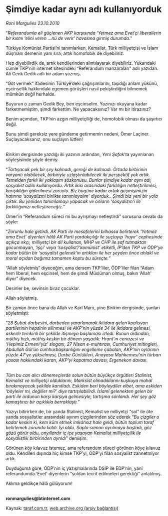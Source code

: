 # Şimdiye kadar aynı adı kullanıyorduk

*Roni Margulies 23.10.2010*

<div class="yazi"><p>“<i>Referandumla eli güçlenen AKP karşısında ‘Yetmez ama Evet’çi liberallerin bir kısmı ‘elini veren ...nü de verir’ havasına girmiş durumda.</i>”</p>
<p>Türkiye Komünist Partisi’ni tanımlarken, Kemalist, Türk milliyetçisi ve İslam düşmanı demenin yanı sıra, artık homofobik de diyebiliriz.</p>
<p>Hep diyebilirdik de, artık kendilerinden alıntılayarak diyebiliriz. Yukarıdaki cümle TKP’nin internet sitesindeki “Referandum manzaraları” adlı yazıdan. Ali Cenk Gedik adlı bir adam yazmış.</p>
<p>“Göt vermek” ifadesinin Türkiye’deki çağrışımlarını, taşıdığı anlam yükünü, eşcinsellik hakkındaki egemen görüşleri nasıl pekiştirdiğini bilmemek mümkün değil herhalde.</p>
<p>Buyurun o zaman Gedik Bey, ben eşcinselim. Yazınızı okuyana kadar farketmemiştim, şimdi farkettim. Ne yapacaksınız? Var mı bir itirazınız?</p>
<p>Benim açımdan, TKP’nin azgın milliyetçiliği de, homofobik olması da şaşırtıcı değil.</p>
<p>Bunu şimdi gereksiz yere gündeme getirmemin nedeni, Ömer Laçiner. Suçlayacaksanız, onu suçlayın lütfen!</p>
<p><i><br/>Birikim</i> dergisinde yazdığı iki yazının ardından, <i>Yeni Şafak</i>’ta yayımlanan söyleşisinde şöyle demiş:</p>
<p>“<i>Tartışacak pek bir şey kalmadı, gereği de kalmadı. Ortada birbirinin varyantı olabilecek, birbiriyle uzlaştırılabilecek iki perspektif yok artık. Temelden farklı iki yaklaşım sözkonusu. Bunlar şimdiye kadar aynı adı, sosyalist adını kullanıyordu. Artık ikisi arasındaki farklılığın netleştirilmesi, karışıklığın giderilmesi zorunlu. Biz bugüne kadar ortak geçmişimizin hatırına ‘sosyalizmi birlikte tanımlayalım’ diyorduk.. Şimdi biz yeni bir yola çıktık. Bu yeniden tanımlamayı yapacak ve onların ‘sosyalizm’i ile farklılığımızı netleştireceğiz.</i>”</p>
<p>Ömer’in “Referandum süreci mi bu ayrışmayı netleştirdi” sorusuna cevabı da şöyle:</p>
<p>“<i>Zorunlu hale getirdi. AK Parti ile mesafelerini bilhassa belirterek ‘Yetmez ama Evet’ diyenleri hâlâ AK Parti yardakçılığı ile suçlayıp ‘hayır’ cephesinde açıkça ırkçı, milliyetçi bir dil kullanan, MHP ve CHP ile saf tutmaktan gocunmayan, ‘işçi’ veya ‘sosyalist’/’komünist’ etiketli, İP’den TKP ve ÖDP’ye kadar bütün bir ‘sosyalist gelenek’in artıkları ile her şeyden önce ahlakî ve moral açıdan bağımız tamamen koptu bu süreçte.</i>”</p>
<p>“Allah söyletmiş” diyeceğim, ama dersem TKP’liler, ÖDP’liler filan “Adam hem liberal, hem eşcinsel, hem de şimdi Müslüman olmuş, bakın ‘Allah’ diyor” diyecek.</p>
<p>Desinler be, sevinsin biraz çocuklar.</p>
<p>Allah söyletmiş.</p>
<p>Bir zaman önce bana da Allah ve Karl Marx, yine <i>Birikim</i> dergisinde, şunları söyletmişti:</p>
<p>“<i>28 Şubat darbesini, darbeden yararlanarak iktidara gelen koalisyon partilerinin hepsinin silinmesi ve AKP’nin yüzde 34 ile iktidara gelmesi, askerle temkinli bir şekilde itişmeye başlaması izledi. Bunun ardından, müthiş hızlı, müthiş keskin bir dönem yaşadık: Hrant’ın cenazesi ve ‘Hepimiz Ermeni’yiz’ sloganı, 27 Nisan e-muhtırası, Cumhuriyet mitingleri, Abdullah Gül’ün cumhurbaşkanlığını engelleme çabaları, AKP’nin oylarının yüzde 47’ye yükselmesi, Darbe Günlükleri, Anayasa Mahkemesi’nin türban yasası hakkındaki kararı, AKP’yi kapatma davası, Ergenekon davası.</i></p>
<p><i><br/>Tüm bu can alıcı dönemeçlerde solun bütün büyükçe örgütleri Stalinist, Kemalist ve milliyetçi olduklarını, Marksist olmadıklarını kuşkuya mahal bırakmayacak şekilde kanıtladı. Eskiden beri böyleydiler elbet, ama eskiden ‘böyleler mi, değiller mi?’ diye tartışılabilirdi. İslamî gelenekten gelen bir parti ile ordunun karşı karşıya gelmesiyle, tartışma sonlandı. Her şey göz kamaştırıcı bir açıklıkla berraklaştı.</i>”</p>
<p>Yazıyı bitirirken de, bir yanda Stalinist, Kemalist ve milliyetçi “sol” ile<i> </i>öte yanda sosyalistler arasındaki ayırım çizgilerinden söz ederek “<i>Bu çizgiler o kadar keskin ki, kem küm etmek imkânsız hale geldi, bütün toplum taraf belirlemek zorunda kaldı. İyi oldu. Sapla saman ayrılmaya başladı, göz gözü görür oldu, onyıllardır iç içe yaşayan Kemalist milliyetçilik ile sosyalistlik birbirinden ayrıldı</i>” demişim.</p>
<p>Görünen köy kılavuz istemez, ama referandum süreci görünen köye kılavuz oldu. Kendileri dışında hiç kimse TKP’yi, ÖDP’yi filan sosyalist zannetmiyor artık.</p>
<p>Duyduğuma göre, ÖDP’nin iç yazışmalarında DSİP ile EDP’nin, yani referandumda ‘Evet’ diyenlerin “soldan tecrit edilmeleri gerektiği” anlatılmış.</p>
<p>Aklıma geldikçe hâlâ gülüyorum!</p>
<p><b><br/>ronmargulies@btinternet.com</b></p></div>

Kaynak: [taraf.com.tr](http://www.taraf.com.tr:80/roni-margulies/makale-simdiye-kadar-ayni-adi-kullaniyorduk.htm), [web.archive.org (arşiv bağlantısı)](http://web.archive.org/web/20101025142829/http://www.taraf.com.tr:80/roni-margulies/makale-simdiye-kadar-ayni-adi-kullaniyorduk.htm)
